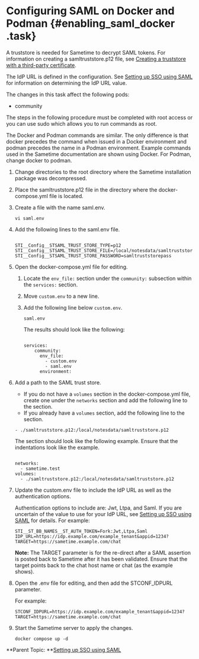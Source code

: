 # Configuring SAML on Docker and Podman {#enabling_saml_docker .task}

A truststore is needed for Sametime to decrypt SAML tokens. For information on creating a samltruststore.p12 file, see [Creating a truststore with a third-party certificate](t_create_truststore.md).

The IdP URL is defined in the configuration. See [Setting up SSO using SAML](enabling_sso_saml.md) for information on determining the IdP URL value.

The changes in this task affect the following pods:

-   community

The steps in the following procedure must be completed with root access or you can use sudo which allows you to run commands as root.

The Docker and Podman commands are similar. The only difference is that docker precedes the command when issued in a Docker environment and podman precedes the name in a Podman environment. Example commands used in the Sametime documentation are shown using Docker. For Podman, change docker to podman.

1.  Change directories to the root directory where the Sametime installation package was decompressed.

2.  Place the samltruststore.p12 file in the directory where the docker-compose.yml file is located.

3.  Create a file with the name saml.env.

    ``` {#codeblock_n3n_tcq_k5b}
    vi saml.env
    ```

4.  Add the following lines to the saml.env file.

    ``` {#codeblock_crt_vcq_k5b}
    
    STI__Config__STSAML_TRUST_STORE_TYPE=p12  
    STI__Config__STSAML_TRUST_STORE_FILE=/local/notesdata/samltruststore.p12 
    STI__Config__STSAML_TRUST_STORE_PASSWORD=samltruststorepass 
    ```

5.  Open the docker-compose.yml file for editing.

    1.  Locate the `env_file:` section under the `community:` subsection within the `services:` section.

    2.  Move `custom.env` to a new line.

    3.  Add the following line below `custom.env`.

        ``` {#codeblock_ybs_j24_k5b}
        saml.env
        ```

        The results should look like the following:

        ``` {#codeblock_tc5_l24_k5b}
        
        services:
            community:
              env_file: 
                - custom.env
                - saml.env
              environment:
        
        ```

6.  Add a path to the SAML trust store.

    -   If you do not have a `volumes` section in the docker-compose.yml file, create one under the `networks` section and add the following line to the section.
    -   If you already have a `volumes` section, add the following line to the section.
    ``` {#codeblock_pvw_w3x_k5b}
    - ./samltruststore.p12:/local/notesdata/samltruststore.p12 
    ```

    The section should look like the following example. Ensure that the indentations look like the example.

    ``` {#codeblock_qvw_w3x_k5b}
    
    networks:
      - sametime.test
    volumes:
      - ./samltruststore.p12:/local/notesdata/samltruststore.p12
    ```

7.  Update the custom.env file to include the IdP URL as well as the authentication options.

    Authentication options to include are: Jwt, Ltpa, and Saml. If you are uncertain of the value to use for your IdP URL, see [Setting up SSO using SAML](enabling_sso_saml.md) for details. For example:

    ``` {#codeblock_scg_rsh_ywb}
    STI__ST_BB_NAMES__ST_AUTH_TOKEN=Fork:Jwt,Ltpa,Saml
    IDP_URL=https://idp.example.com/example_tenant&appid=1234?TARGET=https://sametime.example.com/chat
    ```

    **Note:** The TARGET parameter is for the re-direct after a SAML assertion is posted back to Sametime after it has been validated. Ensure that the target points back to the chat host name or chat \(as the example shows\).

8.  Open the .env file for editing, and then add the STCONF\_IDPURL parameter.

    For example:

    ``` {#codeblock_ohf_3xb_wxb}
    STCONF_IDPURL=https://idp.example.com/example_tenant&appid=1234?TARGET=https://sametime.example.com/chat
    ```

9.  Start the Sametime server to apply the changes.

    ``` {#codeblock_btc_lj4_k5b}
    docker compose up -d
    
    ```


**Parent Topic:  **[Setting up SSO using SAML](enabling_sso_saml.md)

